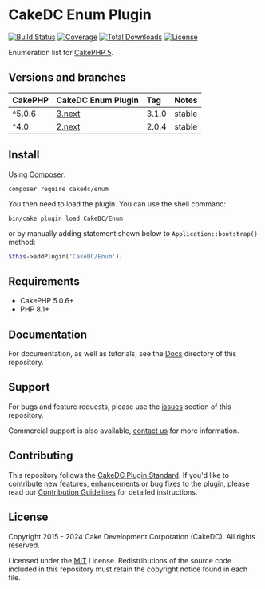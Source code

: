 CakeDC Enum Plugin
==================

[![Build Status](https://img.shields.io/travis/CakeDC/Enum/master.svg?style=flat-square)](https://travis-ci.org/CakeDC/Enum)
[![Coverage](https://img.shields.io/codecov/c/github/CakeDC/Enum.svg?style=flat-square)](https://codecov.io/github/CakeDC/Enum)
[![Total Downloads](https://img.shields.io/packagist/dt/cakedc/enum.svg?style=flat-square)](https://packagist.org/packages/cakedc/enum)
[![License](https://img.shields.io/badge/license-MIT-blue.svg?style=flat-square)](LICENSE)

Enumeration list for [CakePHP 5](http://cakephp.org).

Versions and branches
---------------------

| CakePHP | CakeDC Enum Plugin                                         | Tag   | Notes  |
|:--------|:-----------------------------------------------------------|:------|:-------|
| ^5.0.6  | [3.next](https://github.com/cakedc/enum/tree/3.next-cake5) | 3.1.0 | stable |
| ^4.0    | [2.next](https://github.com/cakedc/enum/tree/2.next)       | 2.0.4 | stable |

Install
-------

Using [Composer](http://getcomposer.org):

```
composer require cakedc/enum
```

You then need to load the plugin. You can use the shell command:

```
bin/cake plugin load CakeDC/Enum
```

or by manually adding statement shown below to `Application::bootstrap()` method:

```php
$this->addPlugin('CakeDC/Enum');
```

Requirements
------------

* CakePHP 5.0.6+
* PHP 8.1+

Documentation
-------------

For documentation, as well as tutorials, see the [Docs](Docs/Home.md) directory of this repository.

Support
-------

For bugs and feature requests, please use the [issues](https://github.com/CakeDC/Enum/issues) section of this repository.

Commercial support is also available, [contact us](http://cakedc.com/contact) for more information.

Contributing
------------

This repository follows the [CakeDC Plugin Standard](http://cakedc.com/plugin-standard). If you'd like to contribute new features, enhancements or bug fixes to the plugin, please read our [Contribution Guidelines](http://cakedc.com/contribution-guidelines) for detailed instructions.

License
-------

Copyright 2015 - 2024 Cake Development Corporation (CakeDC). All rights reserved.

Licensed under the [MIT](http://www.opensource.org/licenses/mit-license.php) License. Redistributions of the source code included in this repository must retain the copyright notice found in each file.
